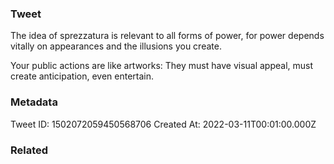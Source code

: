### Tweet
The idea of sprezzatura is relevant to all forms of power, for power depends vitally on appearances and the illusions you create.

Your public actions are like artworks: They must have visual appeal, must create anticipation, even entertain.

### Metadata
Tweet ID: 1502072059450568706
Created At: 2022-03-11T00:01:00.000Z

### Related

